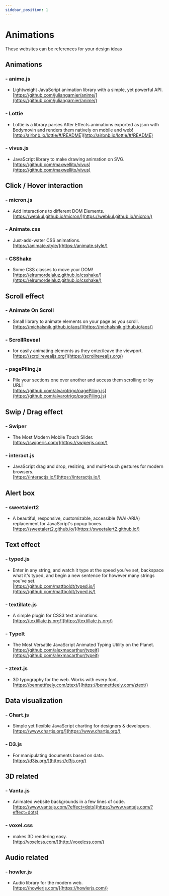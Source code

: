 ```yaml
---
sidebar_position: 1
---
```


# Animations
These websites can be references for your design ideas 

## Animations 
### - anime.js
- Lightweight JavaScript animation library with a simple, yet powerful API.  
[https://github.com/juliangarnier/anime/](https://github.com/juliangarnier/anime/)

### - Lottie
- Lottie is a library parses After Effects animations exported as json with Bodymovin and renders them natively on mobile and web!      
[http://airbnb.io/lottie/#/README](http://airbnb.io/lottie/#/README)

### - vivus.js
- JavaScript library to make drawing animation on SVG.       
[https://github.com/maxwellito/vivus](https://github.com/maxwellito/vivus)


## Click / Hover interaction
### - micron.js
- Add Interactions to different DOM Elements.  
[https://webkul.github.io/micron/](https://webkul.github.io/micron/)

### - Animate.css
- Just-add-water CSS animations.  
[https://animate.style/](https://animate.style/)

### - CSShake
- Some CSS classes to move your DOM!   
[https://elrumordelaluz.github.io/csshake/](https://elrumordelaluz.github.io/csshake/)


## Scroll effect
### - Animate On Scroll 
- Small library to animate elements on your page as you scroll.    
[https://michalsnik.github.io/aos/](https://michalsnik.github.io/aos/)

### - ScrollReveal
- for easily animating elements as they enter/leave the viewport.     
[https://scrollrevealjs.org/](https://scrollrevealjs.org/)

### - pagePiling.js
- Pile your sections one over another and access them scrolling or by URL!     
[https://github.com/alvarotrigo/pagePiling.js](https://github.com/alvarotrigo/pagePiling.js)

## Swip / Drag effect
### - Swiper
- The Most Modern Mobile Touch Slider.      
[https://swiperjs.com/](https://swiperjs.com/)

### - interact.js
- JavaScript drag and drop, resizing, and multi-touch gestures for modern browsers.       
[https://interactjs.io/](https://interactjs.io/)

## Alert box
### - sweetalert2
- A beautiful, responsive, customizable, accessible (WAI-ARIA) replacement for JavaScript's popup boxes. 
[https://sweetalert2.github.io/](https://sweetalert2.github.io/)

## Text effect
### - typed.js
- Enter in any string, and watch it type at the speed you've set, backspace what it's typed, and begin a new sentence for however many strings you've set.   
[https://github.com/mattboldt/typed.js/](https://github.com/mattboldt/typed.js/)

### - textillate.js
- A simple plugin for CSS3 text animations.   
[https://textillate.js.org/](https://textillate.js.org/)

### - TypeIt
- The Most Versatile JavaScript Animated Typing Utility on the Planet.    
[https://github.com/alexmacarthur/typeit](https://github.com/alexmacarthur/typeit)

### - ztext.js
- 3D typography for the web. Works with every font.      
[https://bennettfeely.com/ztext/](https://bennettfeely.com/ztext/)


## Data visualization
### - Chart.js
- Simple yet flexible JavaScript charting for designers & developers.  
[https://www.chartjs.org/](https://www.chartjs.org/)

### - D3.js
- For manipulating documents based on data.  
[https://d3js.org/](https://d3js.org/)

## 3D related
### - Vanta.js
- Animated website backgrounds in a few lines of code.    
[https://www.vantajs.com/?effect=dots](https://www.vantajs.com/?effect=dots)

### - voxel.css
- makes 3D rendering easy.    
[http://voxelcss.com/](http://voxelcss.com/)

## Audio related
### - howler.js
- Audio library for the modern web.     
[https://howlerjs.com/](https://howlerjs.com/)